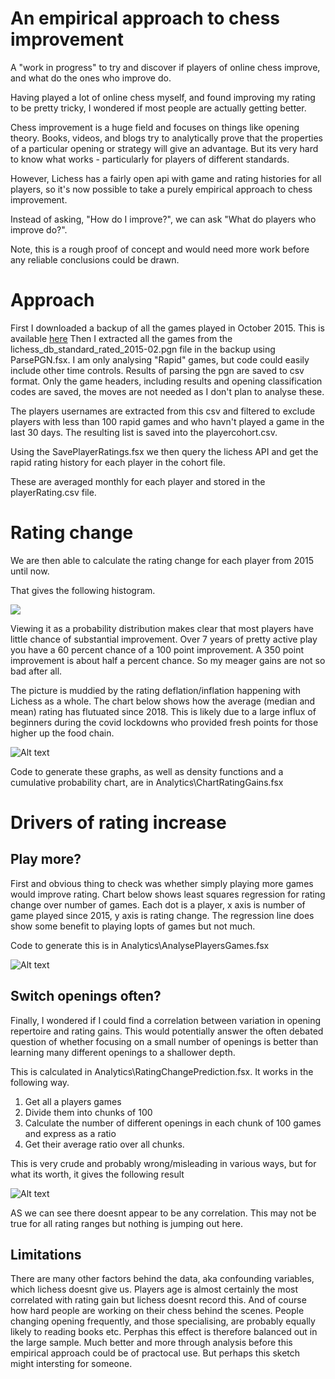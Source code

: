 # An empirical approach to chess improvement

A "work in progress" to try and discover if players of online chess improve, and what do the ones who improve do. 

Having played a lot of online chess myself, and found improving my rating to be pretty tricky, I wondered if most people are actually getting better. 

Chess improvement is a huge field and focuses on things like opening theory. Books, videos, and blogs try to analytically prove that the properties of a particular opening or strategy will give an advantage. But its very hard to know what works - particularly for players of different standards. 

However, Lichess has a fairly open api with game and rating histories for all players, so it's now possible to take a purely empirical approach to chess improvement. 

Instead of asking, "How do I improve?", we can ask "What do players who improve do?".

Note, this is a rough proof of concept and would need more work before any reliable conclusions could be drawn.

# Approach 
First I downloaded a backup of all the games played in October 2015. This is available [here](https://database.lichess.org/)
Then I extracted all the games from the lichess_db_standard_rated_2015-02.pgn file in the backup using ParsePGN.fsx. I am only analysing "Rapid" games, but code could easily include other time controls. Results of parsing the pgn are saved to csv format. Only the game headers, including results and opening classification codes are saved, the moves are not needed as I don't plan to analyse these. 

The players usernames are extracted from this csv and filtered to exclude players with less than 100 rapid games and who havn't played a game in the last 30 days. The resulting list is saved into the playercohort.csv.

Using the SavePlayerRatings.fsx we then query the lichess API and get the rapid rating history for each player in the cohort file. 

These are averaged monthly for each player and stored in the playerRating.csv file.

# Rating change
We are then able to calculate the rating change for each player from 2015 until now. 

That gives the following histogram.

![](image.png)

Viewing it as a probability distribution makes clear that most players have little chance of substantial improvement. Over 7 years of pretty active play you have a 60 percent chance of a 100 point improvement. A 350 point improvement is about half a percent chance. So my meager gains are not so bad after all. 

The picture is muddied by the rating deflation/inflation happening with Lichess as a whole. The chart below shows how the average (median and mean) rating has flutuated since 2018. This is likely due to a large influx of beginners during the covid lockdowns who provided fresh points for those higher up the food chain. 

![Alt text](image-1.png)

Code to generate these graphs, as well as density functions and a cumulative probability chart, are in Analytics\ChartRatingGains.fsx

# Drivers of rating increase

## Play more?
First and obvious thing to check was whether simply playing more games would improve rating.
Chart below shows least squares regression for rating change over number of games.
Each dot is a player, x axis is number of game played since 2015, y axis is rating change.
The regression line does show some benefit to playing lopts of games but not much.

Code to generate this is in Analytics\AnalysePlayersGames.fsx

![Alt text](image-2.png)

## Switch openings often?
Finally, I wondered if I could find a correlation between variation in opening repertoire and rating gains. This would potentially answer the often debated question of whether focusing on a small number of openings is better than learning many different openings to a shallower depth. 

This is calculated in Analytics\RatingChangePrediction.fsx. It works in the following way. 
1. Get all a players games
2. Divide them into chunks of 100 
3. Calculate the number of different openings in each chunk of 100 games and express as a ratio
4. Get their average ratio over all chunks. 

This is very crude and probably wrong/misleading in various ways, but for what its worth, it gives the following result

![Alt text](image-3.png)

AS we can see there doesnt appear to be any correlation. This may not be true for all rating ranges but nothing is jumping out here.

## Limitations
There are many other factors behind the data, aka confounding variables, which lichess doesnt give us. Players age is almost certainly the most correlated with rating gain but lichess doesnt record this. 
And of course how hard people are working on their chess behind the scenes. People changing opening frequently, and those specialising, are probably equally likely to reading books etc. Perphas this effect is therefore balanced out in the large sample. Much better and more through analysis before this empirical approach could be of practocal use. But perhaps this sketch might intersting for someone.








